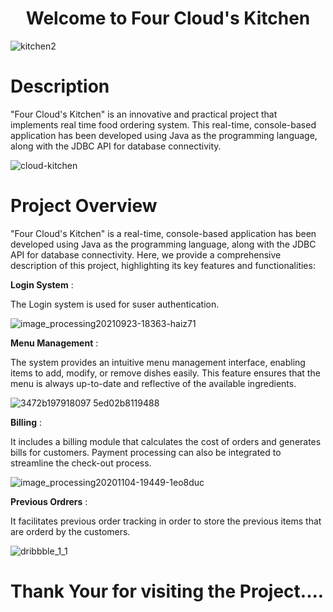 <h1 align="center">Welcome to Four Cloud's Kitchen</h1>

![kitchen2](https://github.com/Arunkumar282/Four_Clouds_Kitchen_Project/assets/100655631/778a6ead-f50c-439d-b4d0-c868e941c679)


<h1>Description</h1>

<p>"Four Cloud's Kitchen" is an innovative and practical project that implements real time food ordering system. This real-time, console-based application has been developed using Java as the programming language, along with the JDBC API for database connectivity. </p>

![cloud-kitchen](https://github.com/Arunkumar282/Four_Clouds_Kitchen_Project/assets/100655631/d2b600df-49ef-414d-9582-622166b049c2)


<h1>Project Overview</h1>

<p>"Four Cloud's Kitchen" is a real-time, console-based application has been developed using Java as the programming language, along with the JDBC API for database connectivity. Here, we provide a comprehensive description of this project, highlighting its key features and functionalities:</p>


<b>Login System</b> :

<p>The Login system is used for suser authentication.</p>

![image_processing20210923-18363-haiz71](https://github.com/Arunkumar282/Four_Clouds_Kitchen_Project/assets/100655631/36ee1729-3bcc-458d-b2a2-501d6209aed3)



<b>Menu Management</b> :

The system provides an intuitive menu management interface, enabling items to add, modify, or remove dishes easily. This feature ensures that the menu is always up-to-date and reflective of the available ingredients.

![3472b197918097 5ed02b8119488](https://github.com/Arunkumar282/Four_Clouds_Kitchen_Project/assets/100655631/67eddfaa-4be4-4732-bda6-fd253366b37b)


<b>Billing</b> : 

It includes a billing module that calculates the cost of orders and generates bills for customers. Payment processing can also be integrated to streamline the check-out process.

![image_processing20201104-19449-1eo8duc](https://github.com/Arunkumar282/Four_Clouds_Kitchen_Project/assets/100655631/8af03901-1024-40b0-8480-2ad07235a1e4)


<b>Previous Ordrers</b> :

It facilitates previous order tracking in order to store the previous items that are orderd by the customers.

![dribbble_1_1](https://github.com/Arunkumar282/Four_Clouds_Kitchen_Project/assets/100655631/bf29590d-b75f-4d14-af4a-746d8647a005)


<h1>Thank Your for visiting the Project....</h1>
